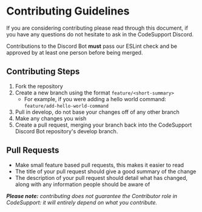 # Contributing Guidelines

If you are considering contributing please read through this document, if you have any questions do not hesitate to ask in the CodeSupport Discord.

Contributions to the Discord Bot **must** pass our ESLint check and be approved by at least one person before being merged.

## Contributing Steps
1. Fork the repository
2. Create a new branch using the format `feature/<short-summary>`
    - For example, if you were adding a hello world command: `feature/add-hello-world-command`
3. Pull in develop, do not base your changes off of any other branch
4. Make any changes you wish
5. Create a pull request, merging your branch back into the CodeSupport Discord Bot repository's develop branch.

## Pull Requests
- Make small feature based pull requests, this makes it easier to read
- The title of your pull request should give a good summary of the change
- The description of your pull request should detail what has changed, along with any information people should be aware of

_**Please note:** contributing does not guarantee the Contributor role in CodeSupport: it will entirely depend on what you contribute._